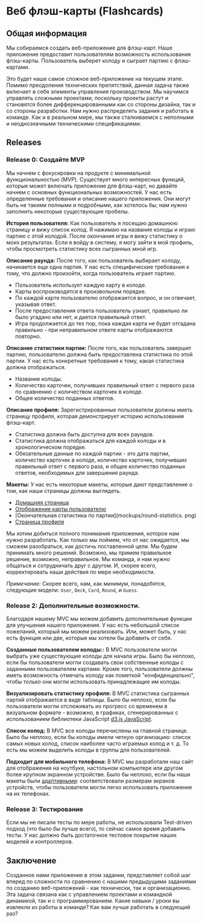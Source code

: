 # Веб флэш-карты (Flashcards)

## Общая информация 
Мы собираемся создать веб-приложение для флэш-карт. Наше приложение предоставит пользователям возможность использования флэш-карты.  Пользователь выберет колоду и сыграет партию с флэш-картами.

Это будет наше самое сложное веб-приложение на текущем этапе.  Помимо преодоления технических препятствий, данная задача также включает в себя элементы управления производством.  Мы научимся управлять сложными проектами, поскольку проекты растут и становятся более дифференцированными как со стороны дизайна, так и со стороны разработки. Нам нужно распределять задания и работать в команде.  Как и в реальном мире, мы также сталкиваемся с неполными и неоднозначными техническими спецификациями. 


## Releases 
### Release 0: Создайте MVP
 Мы начнем с фокусировки на продукте с минимальной функциональностью (MVP).  Существует много интересных функций, которые может включать приложение для флэш-карт, но давайте начнем с основных функциональных возможностей.  У нас есть определенные требования и описание нашего приложения.  Они могут быть не такими полными и подробными, как хотелось бы; нам нужно заполнить некоторые существующие пробелы. 

**История пользователя:** Как пользователь я посещаю домашнюю страницу и вижу список колод.  Я нажимаю на название колоды и играю партию с этой колодой.  После окончания игры я вижу статистику о моих результатах.  Если я войду в систему, я могу зайти в мой профиль, чтобы просмотреть статистику всех сыгранных мной игр. 

**Описание раунда:** После того, как пользователь выбирает колоду, начинается еще одна партия.  У нас есть специфические требования к тому, что должно произойти, когда пользователь играет партию. 

- Пользователь использует каждую карту в колоде. 
- Карты воспроизводятся в произвольном порядке. 
-  По каждой карте пользователю отображается вопрос, и он отвечает, указывая ответ. 
- После предоставления ответа пользователь узнает, правильно ли было угадано или нет, и дается правильный ответ.
 - Игра продолжается до тех пор, пока каждая карта не будет отгадана правильно - при неправильном ответе карты отображаются повторно. 

**Описание статистики партии:** После того, как пользователь завершит партию, пользователю должна быть предоставлена статистика по этой партии.  У нас есть конкретные требования к тому, какая статистика должна отображаться. 

- Название колоды. 
- Количество карточек, получивших правильный ответ с первого раза по сравнению с количеством карточек в колоде.
 - Общее количество поданных ответов. 

**Описание профиля:** Зарегистрированные пользователи должны иметь страницу профиля, которая демонстрирует историю использования флэш-карт. 

- Статистика должна быть доступна для всех раундов. 
- Статистика должна отображаться для каждой колоды и в хронологическом порядке. 
- Обязательные данные по каждой партии - это дата партии, количество карточек в колоде, количество карточек, получивших правильный ответ с первого раза, и общее количество  поданных ответов, необходимых для завершения раунда. 

**Макеты:** У нас есть некоторые макеты, которые дают представление о том, как наши страницы должны выглядеть. 

- [Домашняя страница](mockups/homepage.png) 
- [Отображение карты пользователю](mockups/display-a-card.png) 
- [Окончательная статистика по партии](mockups/round-statistics. png) 
- [Страница профиля](mockups/profile.png) 

Мы хотим добиться полного понимания приложения, которое нам нужно разработать.  Как только мы поймем, что от нас ожидается, мы сможем разобраться, как достичь поставленной цели.  Мы будем принимать много решений.  Возможно, мы примем правильное решение, возможно, неправильное.  Мы команда, и нам нужно общаться и сотрудничать друг с другом. И, скорее всего, корректировать наши действия по мере необходимости. 

*Примечание:* Скорее всего, нам, как минимум, понадобятся, следующие модели: `User`, `Deck`, `Card`, `Round`, и `Guess`.


### Release 2: Дополнительные возможности.
Благодаря нашему MVC мы можем добавить дополнительные функции для улучшения нашего приложения.  У нас есть небольшой список пожеланий, который мы можем реализовать. Или, может быть, у нас есть функция или две, которые мы хотели бы добавить от себя. 

**Созданные пользователем колоды::** В MVC пользователи могли выбрать уже существующие колоды для начала игры.  Было бы неплохо, если бы пользователи могли создавать свои собственные колоды с заданными пользователем картами.  Кроме того, пользователи должны иметь возможность отмечать колоду как пометкой "конфиденциально", чтобы только они могли использовать принадлежащие им колоды. 

**Визуализировать статистику профиля:** В MVC статистика сыгранных партий отображается в виде таблицы.  Было бы неплохо, если бы пользователи могли отслеживать их прогресс со временем в визуальном формате - возможно, в графиках, сгенерированных с использованием библиотеки JavaScript [d3.js JavaScript](http://d3js.org/). 


**Список колод:** В MVC все колоды перечислены на главной странице.  Было бы неплохо, если бы колоды имели четкую организацию: список самых новых колод, список наиболее часто играемых колод и т. д.  То есть мы можем выделить колоды в группы для пользователей.

**Подходит для мобильного телефона:** В MVC мы разработали наш сайт для отображения на ноутбуке, настольном компьютере или другом более крупном экранном устройстве.  Было бы неплохо, если бы наши макеты были [адаптивными](http://learn.shayhowe.com/advanced-html-css/responsive-web-design/): соответствовали размерам экранов устройств, чтобы пользователи могли легко использовать приложение на их телефонах. 


### Release 3: Тестирование 
Если мы не писали тесты по мере работы, не использовали Test-driven подход (что было бы лучше всего), то сейчас самое время добавить тесты.  У нас должно быть достаточное тестовое покрытие наших моделей и контроллеров.


## Заключение
Созданное нами приложение в этом задании, представляет собой шаг вперед по сложности по сравнению с нашими предыдущими заданиями по созданию веб-приложений - как технически, так и организационно.  Эта задача связана как с управлением проектами и командной динамикой, так и с программированием.  Какие навыки / уроки вы извлекли из работы в команде?  Как вам лучше работать в следующий раз?
